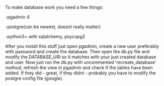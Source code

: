 To make database work you need a few things:

-pgadmin 4

-postgre(can be newest, doesnt really matter)

-python3+ with sqlalchemy, psycopg2


After you install this stuff just open pgadmin, create a new user preferably with password and create the database. Then open the db.py file and modify the DATABASE_URI so it matches with your just created database and user.
Now just run the db.py with uncommented 'recreate_database' method, refresh the view in pgadmin and check if the tables have been added. If they did - great, if they didnt - probably you have to modify the postgre config file (google).
